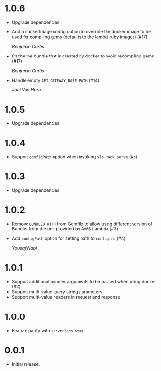 # 1.0.6

- Upgrade dependencies
- Add a dockerImage config option to override the docker image to be used for compiling gems (defaults to the lambci ruby images) (#17)

  _Benjamin Curtis_

- Cache the bundle that is created by docker to avoid recompiling gems (#17)

  _Benjamin Curtis_

- Handle empty `API_GATEWAY_BASE_PATH` (#14)

  _Joel Van Horn_

# 1.0.5

- Upgrade dependencies

# 1.0.4

- Support `configPath` option when invoking `sls rack serve` (#5)

# 1.0.3

- Upgrade dependencies

# 1.0.2

- Remove `BUNDLED WITH` from Gemfile to allow using different version of
  Bundler from the one provided by AWS Lambda (#3)
- Add `configPath` option for setting path to `config.ru` (#4)

  _Yousaf Nabi_

# 1.0.1

- Support additional bundler arguments to be passed when using docker (#2)
- Support multi-value query string parameters
- Support multi-value headers in request and response

# 1.0.0

- Feature parity with `serverless-wsgi`.

# 0.0.1

- Initial release.
